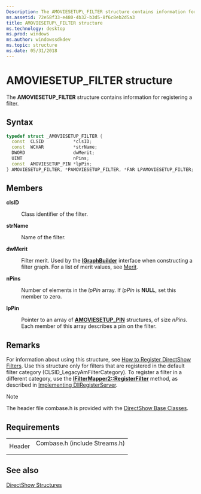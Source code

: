 ```yaml
---
Description: The AMOVIESETUP\_FILTER structure contains information for registering a filter.
ms.assetid: 72e58f33-e480-4b32-b3d5-8f6c8eb2d5a3
title: AMOVIESETUP\_FILTER structure
ms.technology: desktop
ms.prod: windows
ms.author: windowssdkdev
ms.topic: structure
ms.date: 05/31/2018
---
```


# AMOVIESETUP\_FILTER structure

The **AMOVIESETUP\_FILTER** structure contains information for registering a filter.

## Syntax


```C++
typedef struct _AMOVIESETUP_FILTER {
  const  CLSID           *clsID;
  const  WCHAR           *strName;
  DWORD                  dwMerit;
  UINT                   nPins;
  const  AMOVIESETUP_PIN *lpPin;
} AMOVIESETUP_FILTER, *PAMOVIESETUP_FILTER, *FAR LPAMOVIESETUP_FILTER;
```



## Members

<dl> <dt>

**clsID**
</dt> <dd>

Class identifier of the filter.

</dd> <dt>

**strName**
</dt> <dd>

Name of the filter.

</dd> <dt>

**dwMerit**
</dt> <dd>

Filter merit. Used by the [**IGraphBuilder**](/windows/desktop/api/Strmif/nn-strmif-igraphbuilder) interface when constructing a filter graph. For a list of merit values, see [Merit](merit.md).

</dd> <dt>

**nPins**
</dt> <dd>

Number of elements in the *lpPin* array. If *lpPin* is **NULL**, set this member to zero.

</dd> <dt>

**lpPin**
</dt> <dd>

Pointer to an array of [**AMOVIESETUP\_PIN**](amoviesetup-pin.md) structures, of size *nPins*. Each member of this array describes a pin on the filter.

</dd> </dl>

## Remarks

For information about using this structure, see [How to Register DirectShow Filters](how-to-register-directshow-filters.md). Use this structure only for filters that are registered in the default filter category (CLSID\_LegacyAmFilterCategory). To register a filter in a different category, use the [**IFilterMapper2::RegisterFilter**](/windows/desktop/api/Strmif/nf-strmif-ifiltermapper2-registerfilter) method, as described in [Implementing DllRegisterServer](implementing-dllregisterserver.md).

> [!Note]  
> The header file combase.h is provided with the [DirectShow Base Classes](directshow-base-classes.md).

 

## Requirements



|                   |                                                                                                          |
|-------------------|----------------------------------------------------------------------------------------------------------|
| Header<br/> | <dl> <dt>Combase.h (include Streams.h)</dt> </dl> |



## See also

<dl> <dt>

[DirectShow Structures](directshow-structures.md)
</dt> </dl>

 

 




